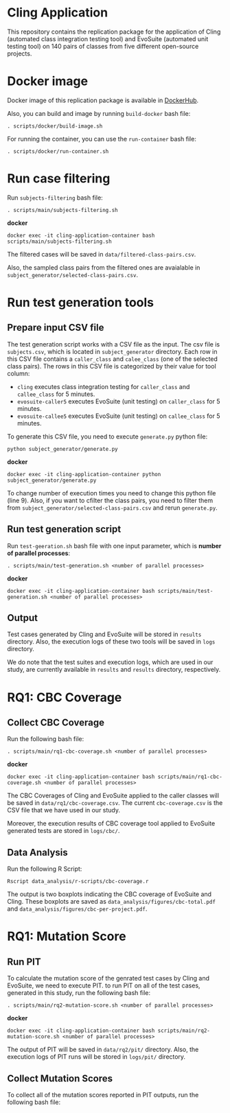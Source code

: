 # Cling Application
This repository contains the replication package for the application of Cling (automated class integration testing tool) and EvoSuite (automated unit testing tool) on 140 pairs of classes from five different open-source projects.

# Docker image
Docker image of this replication package is available in [DockerHub](https://hub.docker.com/repository/docker/pderakhshanfar/cling-application).

Also, you can build and image by running `build-docker` bash file:

```
. scripts/docker/build-image.sh
```

For running the container, you can use the `run-container` bash file:


```
. scripts/docker/run-container.sh
```

# Run case filtering
Run `subjects-filtering` bash file:


```
. scripts/main/subjects-filtering.sh
```
**docker**

```
docker exec -it cling-application-container bash scripts/main/subjects-filtering.sh
```

The filtered cases will be saved in `data/filtered-class-pairs.csv`.

Also, the sampled class pairs from the filtered ones are avaialable in `subject_generator/selected-class-pairs.csv`.

# Run test generation tools
## Prepare input CSV file
The test generation script works with a CSV file as the input. The csv file is `subjects.csv`, which is located in `subject_generator` directory.
Each row in this CSV file contains a `caller_class` and `calee_class` (one of the selected class pairs).
The rows in this CSV file is categorized by their value for tool column:
* `cling` executes class integration testing for `caller_class` and `callee_class` for 5 minutes.
* `evosuite-caller5` executes EvoSuite (unit testing) on `caller_class` for 5 minutes.
* `evosuite-callee5`  executes EvoSuite (unit testing) on `callee_class` for 5 minutes.


To generate this CSV file, you need to execute `generate.py` python file:
```
python subject_generator/generate.py 
```

**docker**
```
docker exec -it cling-application-container python subject_generator/generate.py 
```

To change number of execution times you need to change this python file (line 9). Also, if you want to cfilter the class pairs, you need to filter them from `subject_generator/selected-class-pairs.csv` and rerun `generate.py`.

## Run test generation script

Run `test-geeration.sh` bash file with one input parameter, which is **number of parallel processes**:

```
. scripts/main/test-generation.sh <number of parallel processes>
```
**docker**

```
docker exec -it cling-application-container bash scripts/main/test-generation.sh <number of parallel processes>
```

## Output

Test cases generated by Cling and EvoSuite will be stored in `results` directory. Also, the execution logs of these two tools will be saved in `logs` directory.

We do note that the test suites and execution logs, which are used in our study, are currently available in `results` and `results` directory, respectively.



# RQ1: CBC Coverage

## Collect CBC Coverage
Run the following bash file:

```
. scripts/main/rq1-cbc-coverage.sh <number of parallel processes>
```
**docker**

```
docker exec -it cling-application-container bash scripts/main/rq1-cbc-coverage.sh <number of parallel processes>
```

The CBC Coverages of Cling and EvoSuite applied to the caller classes will be saved in `data/rq1/cbc-coverage.csv`. The current `cbc-coverage.csv` is the CSV file that we have used in our study. 

Moreover, the execution results of CBC coverage tool applied to EvoSuite generated tests are stored in `logs/cbc/`.

## Data Analysis

Run the following R Script:

```
Rscript data_analysis/r-scripts/cbc-coverage.r 
```

The output is two boxplots indicating the CBC coverage of EvoSuite and Cling. These boxplots are saved as `data_analysis/figures/cbc-total.pdf` and `data_analysis/figures/cbc-per-project.pdf`.


# RQ1: Mutation Score
## Run PIT
To calculate the mutation score of the genrated test cases by Cling and EvoSuite, we need to execute PIT. to run PIT on all of the test cases, generated in this study, run the following bash file:

```
. scripts/main/rq2-mutation-score.sh <number of parallel processes>
```

**docker**
```
docker exec -it cling-application-container bash scripts/main/rq2-mutation-score.sh <number of parallel processes>
```
The output of PIT will be saved in `data/rq2/pit/` directory. Also, the execution logs of PIT runs will be stored in `logs/pit/` directory.

## Collect Mutation Scores
To collect all of the mutation scores reported in PIT outputs, run the following bash file:
